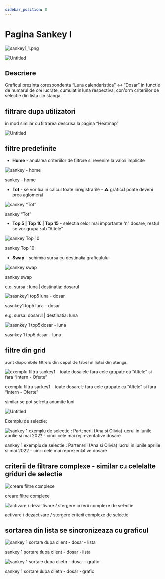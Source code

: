 ```yaml
---
sidebar_position: 8
---
```


# Pagina Sankey I

![sankey1_1.png](Ghid%20pentru%20modulul%20Panoramic%20c19cdb04c3584e0eb4af6560ae6704b6/sankey1_1.png)

![Untitled](Ghid%20pentru%20modulul%20Panoramic%20c19cdb04c3584e0eb4af6560ae6704b6/Untitled%2049.png)

## Descriere

Graficul prezinta corespondenta “Luna calendaristica” <-> “Dosar” in functie de numarul de ore lucrate, cumulat in luna respectiva, conform criteriilor de selectie din lista din stanga.

## filtrare dupa utilizatori

in mod similar cu filtrarea descrisa la pagina “Heatmap”

![Untitled](Ghid%20pentru%20modulul%20Panoramic%20c19cdb04c3584e0eb4af6560ae6704b6/Untitled%2040.png)

## filtre predefinite

- **Home** - anularea criteriilor de filtrare si revenire la valori implicite

![sankey - home](Ghid%20pentru%20modulul%20Panoramic%20c19cdb04c3584e0eb4af6560ae6704b6/Untitled%2050.png)

sankey - home

- **Tot** - se vor lua in calcul toate inregistrarile - ⚠️ graficul poate deveni prea aglomerat

![sankey “Tot”](Ghid%20pentru%20modulul%20Panoramic%20c19cdb04c3584e0eb4af6560ae6704b6/Untitled%2051.png)

sankey “Tot”

- **Top 5 | Top 10 | Top 15** - selectia celor mai importante “n” dosare, restul se vor grupa sub “Altele”

![sankey Top 10](Ghid%20pentru%20modulul%20Panoramic%20c19cdb04c3584e0eb4af6560ae6704b6/Untitled%2052.png)

sankey Top 10

- **Swap** - schimba sursa  cu destinatia graficulului

![sankey swap](Ghid%20pentru%20modulul%20Panoramic%20c19cdb04c3584e0eb4af6560ae6704b6/Untitled%2053.png)

sankey swap

e.g. sursa : luna | destinatia: dosarul

![sasnkey1 top5 luna - dosar](Ghid%20pentru%20modulul%20Panoramic%20c19cdb04c3584e0eb4af6560ae6704b6/Untitled%2054.png)

sasnkey1 top5 luna - dosar

e.g. sursa: dosarul | destinatia: luna

![sasnkey 1 top5 dosar - luna](Ghid%20pentru%20modulul%20Panoramic%20c19cdb04c3584e0eb4af6560ae6704b6/Untitled%2055.png)

sasnkey 1 top5 dosar - luna

## filtre din grid

sunt disponibile filtrele din capul de tabel al listei din stanga.

![exemplu filtru sankey1 - toate dosarele fara cele grupate ca “Altele” si fara “Intern - Oferte”](Ghid%20pentru%20modulul%20Panoramic%20c19cdb04c3584e0eb4af6560ae6704b6/Untitled%2056.png)

exemplu filtru sankey1 - toate dosarele fara cele grupate ca “Altele” si fara “Intern - Oferte”

similar se pot selecta anumite luni

![Untitled](Ghid%20pentru%20modulul%20Panoramic%20c19cdb04c3584e0eb4af6560ae6704b6/Untitled%2057.png)

Exemplu de selectie:

![sankey 1 exemplu de selectie : Partenerii (Ana si Olivia) lucrul in lunile aprilie si mai  2022 - cinci cele mai reprezentative dosare](Ghid%20pentru%20modulul%20Panoramic%20c19cdb04c3584e0eb4af6560ae6704b6/Untitled%2058.png)

sankey 1 exemplu de selectie : Partenerii (Ana si Olivia) lucrul in lunile aprilie si mai  2022 - cinci cele mai reprezentative dosare

## criterii de filtrare complexe - similar cu celelalte griduri de selectie

![creare filtre complexe](Ghid%20pentru%20modulul%20Panoramic%20c19cdb04c3584e0eb4af6560ae6704b6/Untitled%2059.png)

creare filtre complexe

![activare / dezactivare / stergere criterii complexe de selectie](Ghid%20pentru%20modulul%20Panoramic%20c19cdb04c3584e0eb4af6560ae6704b6/Untitled%2060.png)

activare / dezactivare / stergere criterii complexe de selectie

## sortarea din lista se sincronizeaza cu graficul

![sankey 1 sortare dupa client - dosar - lista](Ghid%20pentru%20modulul%20Panoramic%20c19cdb04c3584e0eb4af6560ae6704b6/Untitled%2061.png)

sankey 1 sortare dupa client - dosar - lista

![sankey 1 sortare dupa clietn - dosar - grafic](Ghid%20pentru%20modulul%20Panoramic%20c19cdb04c3584e0eb4af6560ae6704b6/Untitled%2062.png)

sankey 1 sortare dupa clietn - dosar - grafic
